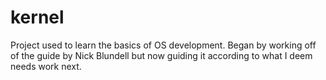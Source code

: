 # kernel

Project used to learn the basics of OS development.  Began by working off of the guide by Nick Blundell but now guiding it according to what I deem needs work next.
